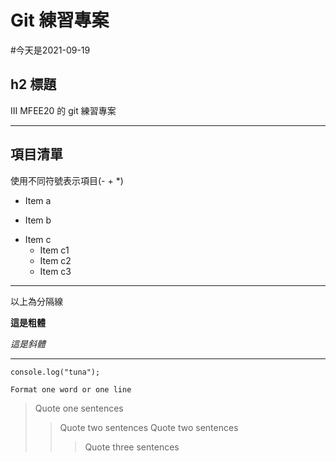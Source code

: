 # Git 練習專案

#今天是2021-09-19

## h2 標題

III MFEE20 的 git 練習專案

---

## 項目清單

使用不同符號表示項目(- + \*)

- Item a

* Item b

- Item c
  - Item c1
  * Item c2
  - Item c3

---

以上為分隔線

**這是粗體**

_這是斜體_

---

```
console.log("tuna");
```

```
Format one word or one line
```

> Quote one sentences
>
> > Quote two sentences
> > Quote two sentences
> >
> > > Quote three sentences
